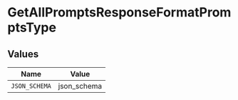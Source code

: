 # GetAllPromptsResponseFormatPromptsType


## Values

| Name          | Value         |
| ------------- | ------------- |
| `JSON_SCHEMA` | json_schema   |
